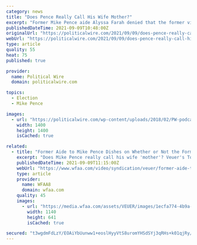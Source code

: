 ```yaml
---
category: news
title: "Does Pence Really Call His Wife Mother?"
excerpt: "Former Mike Pence aide Alyssa Farah denied that the former vice president refers to his wife as \"mother,” The Hill reports.Said Farah: “This is a myth that drives me crazy. This has driven me crazy for years because it's weird."
publishedDateTime: 2021-09-09T10:48:00Z
originalUrl: "https://politicalwire.com/2021/09/09/does-pence-really-call-his-wife-mother/"
webUrl: "https://politicalwire.com/2021/09/09/does-pence-really-call-his-wife-mother/"
type: article
quality: 55
heat: 75
published: true

provider:
  name: Political Wire
  domain: politicalwire.com

topics:
  - Election
  - Mike Pence

images:
  - url: "https://politicalwire.com/wp-content/uploads/2018/02/PW-podcast-logo.jpg"
    width: 1400
    height: 1400
    isCached: true

related:
  - title: "Former Aide to Mike Pence Dishes on Whether or Not the Former VP Called His Wife, 'Mother'"
    excerpt: "Does Mike Pence really call his wife 'mother'? Veuer's Tony Spitz has the details."
    publishedDateTime: 2021-09-09T11:15:00Z
    webUrl: "https://www.wfaa.com/video/syndication/veuer/former-aide-to-mike-pence-dishes-on-whether-or-not-the-former-vp-called-his-wife-mother/602-4d724658-2d3b-4fb0-bac7-4d2f4ce9244c"
    type: article
    provider:
      name: WFAA8
      domain: wfaa.com
    quality: 45
    images:
      - url: "https://media.wfaa.com/assets/VEUER/images/1ecfa774-4b9a-49e0-b50f-5cd14570b5cc/1ecfa774-4b9a-49e0-b50f-5cd14570b5cc_1140x641.jpeg"
        width: 1140
        height: 641
        isCached: true

secured: "t3wgdmFdLzY/EOAiYbUunww1+eoslHyyVtS8uromYHSdSYj3qRHs+k01qjRy/nnPk4RRP1HQfTSgZa5xOniKB1KxSpsL7o/sL2TcsvtrxcBWcb9xXswUG8TU+Se1S2AYHCSxBbOEjOB8wDuzYTiJ2+55u5oyTTgII/Mm9+cb16KEBSOmhSx/5rY5QkttuQdQgonauLYZ1daGyGMZeQFJ3J3o6LqCBiCRmloSNN9+KVAo6YgL6MZe/PKS/pR414dkxv1/94NzVjHlBD429jwh7pxkBTWjjqzPXYbLy/I+qZNaqlqLybgvRJFAiUDuJy7rzKsJyAH/ye7inXKwvbrWLxPQwkabdnePo1cXFWZJAMc=;S8IEDKH19fgoEP7rzwfjVg=="
---
```


